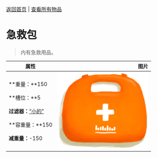[返回首页](index.md)   |  [查看所有物品](object.md)
# 急救包  
> 内有急救用品。  
  
  属性  |   图片   
 ----  |  ----:   
 **重量：**150<br><br>**槽位：**5<br><br>**过滤器：**[“小的”](tag_Tiny.md)<br><br>**容重量：**150<br><br>**减重量：**-150  |  ![](Sprite/FirstAidKit.png)   
  
